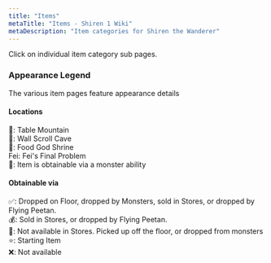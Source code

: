 ```yaml
---
title: "Items"
metaTitle: "Items - Shiren 1 Wiki"
metaDescription: "Item categories for Shiren the Wanderer"
---
```


Click on individual item category sub pages.

### Appearance Legend

The various item pages feature appearance details

#### Locations

🗻: Table Mountain  
📜: Wall Scroll Cave  
🍖: Food God Shrine  
Fei: Fei's Final Problem  
👹: Item is obtainable via a monster ability

#### Obtainable via

✅: Dropped on Floor, dropped by Monsters, sold in Stores, or dropped by Flying Peetan.  
💰: Sold in Stores, or dropped by Flying Peetan.  
🔵: Not available in Stores. Picked up off the floor, or dropped from monsters  
⭐: Starting Item  
❌: Not available  

